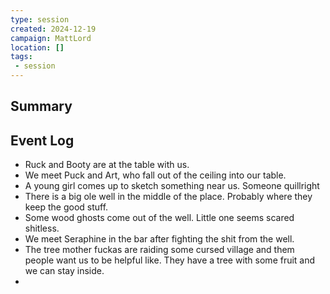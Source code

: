 ```yaml
---
type: session
created: 2024-12-19
campaign: MattLord
location: []
tags:
 - session
---
```



## Summary

## Event Log

- Ruck and Booty are at the table with us.
- We meet Puck and Art, who fall out of the ceiling into our table.
- A young girl comes up to sketch something near us. Someone quillright
- There is a big ole well in the middle of the place. Probably where they keep the good stuff.
- Some wood ghosts come out of the well. Little one seems scared shitless.
- We meet Seraphine in the bar after fighting the shit from the well.
- The tree mother fuckas are raiding some cursed village and them people want us to be helpful like. They have a tree with some fruit and we can stay inside.
- 

